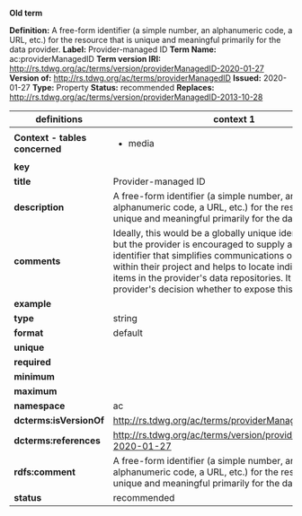 **Old term**

**Definition:** A free-form identifier (a simple number, an alphanumeric code, a URL, etc.) for the resource that is unique and meaningful primarily for the data provider.
**Label:** Provider-managed ID
**Term Name:** ac:providerManagedID
**Term version IRI:** http://rs.tdwg.org/ac/terms/version/providerManagedID-2020-01-27
**Version of:** http://rs.tdwg.org/ac/terms/providerManagedID
**Issued:** 2020-01-27
**Type:** Property
**Status:** recommended
**Replaces:** http://rs.tdwg.org/ac/terms/version/providerManagedID-2013-10-28


| definitions | context 1 |
|-|-|
| **Context - tables concerned** | <ul><li>media</li></ul> |
| **key** |  |
| **title** | Provider-managed ID |
| **description** | A free-form identifier (a simple number, an alphanumeric code, a URL, etc.) for the resource that is unique and meaningful primarily for the data provider. |
| **comments** | Ideally, this would be a globally unique identifier (GUID), but the provider is encouraged to supply any form of identifier that simplifies communications on resources within their project and helps to locate individual data items in the provider's data repositories. It is the provider's decision whether to expose this value or not. |
| **example** |  |
| **type** | string |
| **format** | default |
| **unique** |  |
| **required** |  |
| **minimum** |  |
| **maximum** |  |
| **namespace** | ac |
| **dcterms:isVersionOf** | http://rs.tdwg.org/ac/terms/providerManagedID |
| **dcterms:references** | http://rs.tdwg.org/ac/terms/version/providerManagedID-2020-01-27 |
| **rdfs:comment** | A free-form identifier (a simple number, an alphanumeric code, a URL, etc.) for the resource that is unique and meaningful primarily for the data provider. |
| **status** | recommended |
